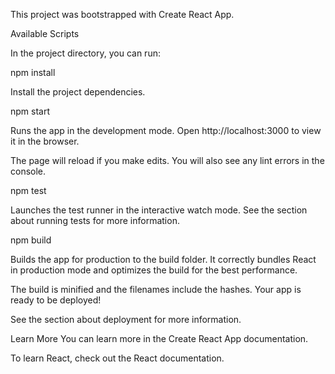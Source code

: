 This project was bootstrapped with Create React App.

Available Scripts

In the project directory, you can run:

npm install

Install the project dependencies.

npm start

Runs the app in the development mode. Open http://localhost:3000 to view it in the browser.

The page will reload if you make edits. You will also see any lint errors in the console.

npm test

Launches the test runner in the interactive watch mode. See the section about running tests for more information.

npm build

Builds the app for production to the build folder. It correctly bundles React in production mode and optimizes the build for the best performance.

The build is minified and the filenames include the hashes. Your app is ready to be deployed!

See the section about deployment for more information.

Learn More You can learn more in the Create React App documentation.

To learn React, check out the React documentation.
